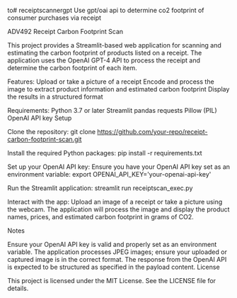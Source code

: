 to# receiptscannergpt
Use gpt/oai api to determine co2 footprint of consumer purchases via receipt

ADV492 Receipt Carbon Footprint Scan

This project provides a Streamlit-based web application for scanning and estimating the carbon footprint of products listed on a receipt. The application uses the OpenAI GPT-4 API to process the receipt and determine the carbon footprint of each item.

Features:
Upload or take a picture of a receipt
Encode and process the image to extract product information and estimated carbon footprint
Display the results in a structured format

Requirements:
Python 3.7 or later
Streamlit
pandas
requests
Pillow (PIL)
OpenAI API key
Setup

Clone the repository:
git clone https://github.com/your-repo/receipt-carbon-footprint-scan.git

Install the required Python packages:
pip install -r requirements.txt

Set up your OpenAI API key:
Ensure you have your OpenAI API key set as an environment variable:
export OPENAI_API_KEY='your-openai-api-key'

Run the Streamlit application:
streamlit run receiptscan_exec.py

Interact with the app:
Upload an image of a receipt or take a picture using the webcam.
The application will process the image and display the product names, prices, and estimated carbon footprint in grams of CO2.

Notes

Ensure your OpenAI API key is valid and properly set as an environment variable.
The application processes JPEG images; ensure your uploaded or captured image is in the correct format.
The response from the OpenAI API is expected to be structured as specified in the payload content.
License

This project is licensed under the MIT License. See the LICENSE file for details.
